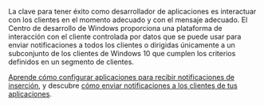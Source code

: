 ﻿La clave para tener éxito como desarrollador de aplicaciones es interactuar con los clientes en el momento adecuado y con el mensaje adecuado. El Centro de desarrollo de Windows proporciona una plataforma de interacción con el cliente controlada por datos que se puede usar para enviar notificaciones a todos los clientes o dirigidas únicamente a un subconjunto de los clientes de Windows 10 que cumplen los criterios definidos en un segmento de clientes.

[Aprende cómo configurar aplicaciones para recibir notificaciones de inserción](https://docs.microsoft.com/windows/uwp/monetize/configure-your-app-to-receive-dev-center-notifications), y descubre [cómo enviar notificaciones a los clientes de tus aplicaciones](https://docs.microsoft.com/en-us/windows/uwp/publish/send-push-notifications-to-your-apps-customers).

